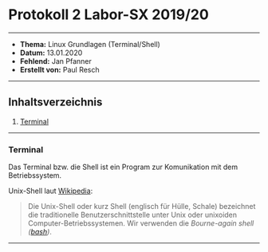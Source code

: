 # Protokoll 2 Labor-SX 2019/20
---------------------------------
* **Thema:** Linux Grundlagen (Terminal/Shell)
* **Datum:** 13.01.2020
* **Fehlend:** Jan Pfanner
* **Erstellt von:** Paul Resch
---------------------------------
## Inhaltsverzeichnis
1. [Terminal](#terminal)
---------------------------------
### Terminal
Das Terminal bzw. die Shell ist ein Program zur Komunikation mit dem Betriebssystem.

Unix-Shell laut [Wikipedia](https://de.wikipedia.org/wiki/Unix-Shell):
> Die Unix-Shell oder kurz Shell (englisch für Hülle, Schale) bezeichnet die traditionelle Benutzerschnittstelle unter Unix oder unixoiden Computer-Betriebssystemen.
Wir verwenden die *Bourne-again shell ([bash](https://de.wikipedia.org/wiki/Bash_(Shell)))*.

--------------------------------
